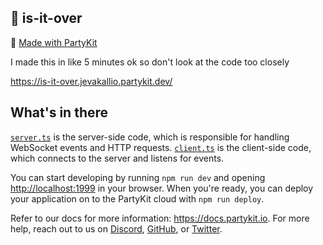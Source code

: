 ## 🎈 is-it-over

🎈 [Made with PartyKit](https://docs.partykit.io)

I made this in like 5 minutes ok so don't look at the code too closely

https://is-it-over.jevakallio.partykit.dev/

## What's in there

[`server.ts`](./src/server.ts) is the server-side code, which is responsible for handling WebSocket events and HTTP requests. [`client.ts`](./src/client.ts) is the client-side code, which connects to the server and listens for events.

You can start developing by running `npm run dev` and opening [http://localhost:1999](http://localhost:1999) in your browser. When you're ready, you can deploy your application on to the PartyKit cloud with `npm run deploy`.

Refer to our docs for more information: https://docs.partykit.io. For more help, reach out to us on [Discord](https://discord.gg/g5uqHQJc3z), [GitHub](https://github.com/partykit/partykit), or [Twitter](https://twitter.com/partykit_io).
